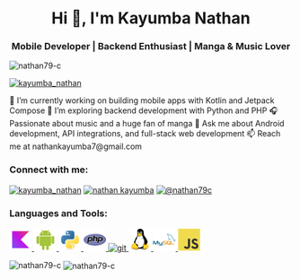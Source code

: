<h1 align="center">Hi 👋, I'm Kayumba Nathan</h1> <h3 align="center">Mobile Developer | Backend Enthusiast | Manga & Music Lover</h3> <p align="left"> <img src="https://komarev.com/ghpvc/?username=nathan79-c&label=Profile%20views&color=0e75b6&style=flat" alt="nathan79-c" /> </p>  <p align="left"> <a href="https://twitter.com/kayumba_nathan" target="blank"><img src="https://img.shields.io/twitter/follow/kayumba_nathan?logo=twitter&style=for-the-badge" alt="kayumba_nathan" /></a> </p>
🔭 I’m currently working on building mobile apps with Kotlin and Jetpack Compose
🌱 I’m exploring backend development with Python and PHP
🎧 Passionate about music and a huge fan of manga
💬 Ask me about Android development, API integrations, and full-stack web development
📫 Reach me at nathankayumba7@gmail.com
<h3 align="left">Connect with me:</h3>
<p align="left">
<a href="https://twitter.com/kayumba_nathan" target="blank"><img align="center" src="https://raw.githubusercontent.com/rahuldkjain/github-profile-readme-generator/master/src/images/icons/Social/twitter.svg" alt="kayumba_nathan" height="30" width="40" /></a>
<a href="https://linkedin.com/in/nathan kayumba" target="blank"><img align="center" src="https://raw.githubusercontent.com/rahuldkjain/github-profile-readme-generator/master/src/images/icons/Social/linked-in-alt.svg" alt="nathan kayumba" height="30" width="40" /></a>
<a href="https://hashnode.com/@nathan79c" target="blank"><img align="center" src="https://raw.githubusercontent.com/rahuldkjain/github-profile-readme-generator/master/src/images/icons/Social/hashnode.svg" alt="@nathan79c" height="30" width="40" /></a>
</p> <h3 align="left">Languages and Tools:</h3> <p align="left"> <a href="https://kotlinlang.org/" target="_blank" rel="noreferrer"> <img src="https://raw.githubusercontent.com/devicons/devicon/master/icons/kotlin/kotlin-original.svg" alt="kotlin" width="40" height="40"/> </a> <a href="https://developer.android.com/" target="_blank" rel="noreferrer"> <img src="https://raw.githubusercontent.com/devicons/devicon/master/icons/android/android-original.svg" alt="android" width="40" height="40"/> </a> <a href="https://www.python.org/" target="_blank" rel="noreferrer"> <img src="https://raw.githubusercontent.com/devicons/devicon/master/icons/python/python-original.svg" alt="python" width="40" height="40"/> </a> <a href="https://www.php.net" target="_blank" rel="noreferrer"> <img src="https://raw.githubusercontent.com/devicons/devicon/master/icons/php/php-original.svg" alt="php" width="40" height="40"/> </a> <a href="https://git-scm.com/" target="_blank" rel="noreferrer"> <img src="https://www.vectorlogo.zone/logos/git-scm/git-scm-icon.svg" alt="git" width="40" height="40"/> </a> <a href="https://www.linux.org/" target="_blank" rel="noreferrer"> <img src="https://raw.githubusercontent.com/devicons/devicon/master/icons/linux/linux-original.svg" alt="linux" width="40" height="40"/> </a> <a href="https://www.mysql.com/" target="_blank" rel="noreferrer"> <img src="https://raw.githubusercontent.com/devicons/devicon/master/icons/mysql/mysql-original-wordmark.svg" alt="mysql" width="40" height="40"/> </a> <a href="https://developer.mozilla.org/en-US/docs/Web/JavaScript" target="_blank" rel="noreferrer"> <img src="https://raw.githubusercontent.com/devicons/devicon/master/icons/javascript/javascript-original.svg" alt="javascript" width="40" height="40"/> </a> </p> <p><img align="left" src="https://github-readme-stats.vercel.app/api/top-langs?username=nathan79-c&show_icons=true&locale=en&layout=compact" alt="nathan79-c" /></p> <p>&nbsp;<img align="center" src="https://github-readme-stats.vercel.app/api?username=nathan79-c&show_icons=true&locale=en" alt="nathan79-c" /></p>

